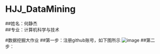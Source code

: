 # HJJ_DataMining
##姓名：何静杰<br>
##专业：计算机科学与技术

#数据挖掘大作业
##第一步：注册github账号，如下图所示
![image](https://github.com/HannahLinden/HJJ_DataMining/assets/87311945/87c840e3-7b5d-4529-b9dd-effaa6c89363)
##第二步：
